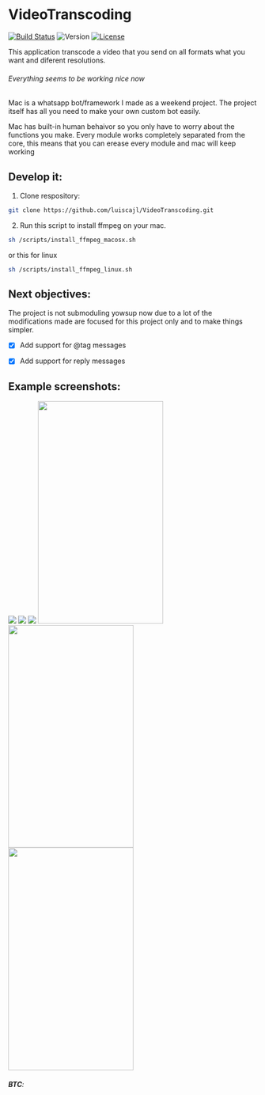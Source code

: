 # VideoTranscoding
[![Build Status](https://travis-ci.org/luiscajl/VideoTranscoding.svg?branch=master)](https://travis-ci.org/luiscajl/VideoTranscoding)
![Version](https://img.shields.io/badge/version-0.1-brightgreen.svg?style=flat)
[![License](https://img.shields.io/badge/License-Apache%202.0-blue.svg)](https://opensource.org/licenses/Apache-2.0)

This application transcode a video that you send on all formats what you want and diferent resolutions.


###### Everything seems to be working nice now
Mac is a whatsapp bot/framework I made as a weekend project. The project itself has all you need to make your own custom bot easily.

Mac has built-in human behaivor so you only have to worry about the functions you make. Every module works completely separated from the core, this means that you can erease every module and mac will keep working
<!---
## Run it:
1. Clone respository:
```sh
git clone https://github.com/luiscajl/VideoTranscoding.git 
```
2. Run this script to install ffmpeg on your mac.
```sh
sh /scripts/install_ffmpeg_macosx.sh
```
or this for linux
```sh
sh /scripts/install_ffmpeg_linux.sh
```
3. Install maven
-->
## Develop it:
1. Clone respository:
```sh
git clone https://github.com/luiscajl/VideoTranscoding.git 
```
2. Run this script to install ffmpeg on your mac.
```sh
sh /scripts/install_ffmpeg_macosx.sh
```
or this for linux
```sh
sh /scripts/install_ffmpeg_linux.sh
```



## Next objectives:
The project is not submoduling yowsup now due to a lot of the modifications made are focused for this project only and to make things simpler.
- [x] Add support for @tag messages
- [x] Add support for reply messages


## Example screenshots:
![](https://xxxxxxxxxxxxxxxx.png)
![](https://xxxxxxxxxxxxxxxx.png)
![](https://xxxxxxxxxxxxxxxx.png)
<img src="https://xxxxxxxxxxxxxxxx.png" width="253px" height="450px">
<img src="https://xxxxxxxxxxxxxxxx.png" width="253px" height="450px">
<img src="https://xxxxxxxxxxxxxxxx.png" width="253px" height="450px">

###### **BTC**: 
